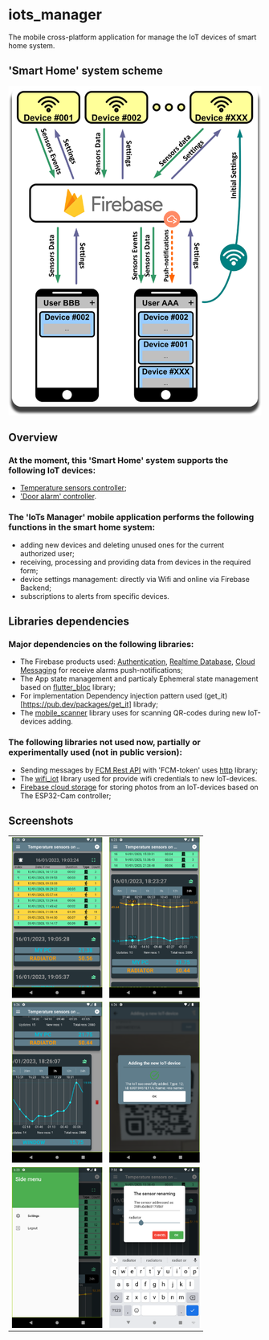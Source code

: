 # iots_manager

The mobile cross-platform application for manage the IoT devices of smart home system.

## 'Smart Home' system scheme

<p align="center">
  <img width="512" src="_readmi-res/scheme.png">
</p>


## Overview

### At the moment, this 'Smart Home' system supports the following IoT devices:
- [Temperature sensors controller](https://github.com/0kmMobi/IoT_TemperatureSensors);
- ['Door alarm' controller](https://github.com/0kmMobi/IoT_DoorAlarm).


### The 'IoTs Manager' mobile application performs the following functions in the smart home system:
- adding new devices and deleting unused ones for the current authorized user;
- receiving, processing and providing data from devices in the required form;
- device settings management: directly via Wifi and online via Firebase Backend;
- subscriptions to alerts from specific devices.


## Libraries dependencies

### Major dependencies on the following libraries:
- The Firebase products used: [Authentication](https://pub.dev/packages/firebase_auth), [Realtime Database](https://pub.dev/packages/firebase_database), [Cloud Messaging](https://pub.dev/packages/firebase_messaging) for receive alarms push-notifications;
- The App state management and particaly Ephemeral state management based on [flutter_bloc](https://pub.dev/packages/flutter_bloc) library;
- For implementation Dependency injection pattern used (get_it)[https://pub.dev/packages/get_it] librady;
- The [mobile_scanner](https://pub.dev/packages/mobile_scanner) library uses for scanning QR-codes during new IoT-devices adding.


### The following libraries not used now, partially or experimentally used (not in public version):
- Sending messages by [FCM Rest API](https://firebase.google.com/docs/reference/fcm/rest) with 'FCM-token' uses [http](https://pub.dev/packages/http) library;
- The [wifi_iot](https://pub.dev/packages/wifi_iot) library used for provide wifi credentials to new IoT-devices.
- [Firebase cloud storage](https://pub.dev/packages/firebase_storage) for storing photos from an IoT-devices based on The ESP32-Cam controller;

## Screenshots

|   |   |
|---|---|
|<img height="320" src="_readmi-res/02_overview.png">|<img height="320" src="_readmi-res/03_chart_navigate.png">|
|<img height="320" src="_readmi-res/04_remove.png">|<img height="320" src="_readmi-res/05_addNewIoT_Success.png">|
|<img height="320" src="_readmi-res/06_sidemenu.png">|<img height="320" src="_readmi-res/07_edit_sendor_name.png">|

 


